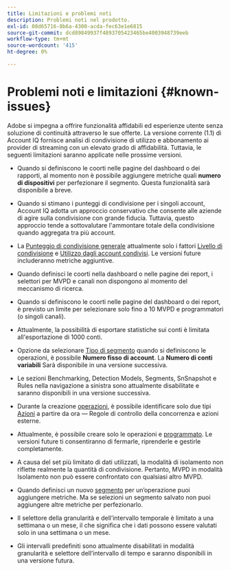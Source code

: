 ```yaml
---
title: Limitazioni e problemi noti
description: Problemi noti nel prodotto.
exl-id: 08d65716-8b6a-4300-acda-fec63e1e6815
source-git-commit: dcd89849937f4893705423465be4003948739eeb
workflow-type: tm+mt
source-wordcount: '415'
ht-degree: 0%

---
```


# Problemi noti e limitazioni {#known-issues}

Adobe si impegna a offrire funzionalità affidabili ed esperienze utente senza soluzione di continuità attraverso le sue offerte. La versione corrente (1.1) di Account IQ fornisce analisi di condivisione di utilizzo e abbonamento ai provider di streaming con un elevato grado di affidabilità. Tuttavia, le seguenti limitazioni saranno applicate nelle prossime versioni.

* Quando si definiscono le coorti nelle pagine del dashboard o dei rapporti, al momento non è possibile aggiungere metriche quali **numero di dispositivi** per perfezionare il segmento. Questa funzionalità sarà disponibile a breve.

* Quando si stimano i punteggi di condivisione per i singoli account, Account IQ adotta un approccio conservativo che consente alle aziende di agire sulla condivisione con grande fiducia. Tuttavia, questo approccio tende a sottovalutare l&#39;ammontare totale della condivisione quando aggregata tra più account.

* La [Punteggio di condivisione generale](/help/AccountIQ/dashboard.md#overall-sharing-score) attualmente solo i fattori [Livello di condivisione](/help/AccountIQ/dashboard.md#sharing-level) e [Utilizzo dagli account condivisi](/help/AccountIQ/dashboard.md#usage-from-shared-accounts). Le versioni future includeranno metriche aggiuntive.

* Quando definisci le coorti nella dashboard o nelle pagine dei report, i selettori per MVPD e canali non dispongono al momento del meccanismo di ricerca.

* Quando si definiscono le coorti nelle pagine del dashboard o dei report, è previsto un limite per selezionare solo fino a 10 MVPD e programmatori (o singoli canali).

* Attualmente, la possibilità di esportare statistiche sui conti è limitata all&#39;esportazione di 1000 conti.

* Opzione da selezionare [Tipo di segmento](#segment-type) quando si definiscono le operazioni, è possibile **Numero fisso di account**. La **Numero di conti variabili** Sarà disponibile in una versione successiva.

* Le sezioni Benchmarking, Detection Models, Segments, SnSnapshot e Rules nella navigazione a sinistra sono attualmente disabilitate e saranno disponibili in una versione successiva.

* Durante la creazione [operazioni](/help/AccountIQ/operation-affecting-user-segment.md), è possibile identificare solo due tipi [Azioni](/help/AccountIQ/operation-affecting-user-segment.md) a partire da ora — Regole di controllo della concorrenza e azioni esterne.

* Attualmente, è possibile creare solo le operazioni e [programmato](/help/AccountIQ/operation-affecting-user-segment.md#action). Le versioni future ti consentiranno di fermarle, riprenderle e gestirle completamente.

* A causa del set più limitato di dati utilizzati, la modalità di isolamento non riflette realmente la quantità di condivisione. Pertanto, MVPD in modalità Isolamento non può essere confrontato con qualsiasi altro MVPD. <!--do we need to separate out this limitation, which is from a different persona i.e. only for Programmer persona?-->

* Quando definisci un nuovo [segmento](/help/AccountIQ/segments-timeframe.md) per un’operazione puoi aggiungere metriche. Ma se selezioni un segmento salvato non puoi aggiungere altre metriche per perfezionarlo.

* Il selettore della granularità e dell’intervallo temporale è limitato a una settimana o un mese, il che significa che i dati possono essere valutati solo in una settimana o un mese.

* Gli intervalli predefiniti sono attualmente disabilitati in modalità granularità e selettore dell’intervallo di tempo e saranno disponibili in una versione futura.
